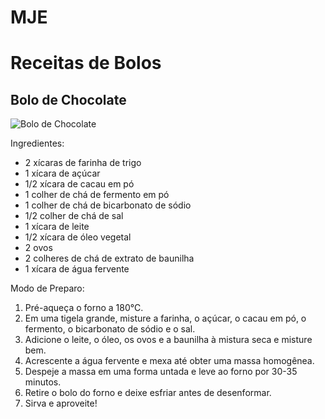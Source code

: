 # MJE
<!DOCTYPE html>
<html>
<head>
  <link rel="stylesheet" type="text/css" href="styles.css">
</head>
<body>
  <h1>Receitas de Bolos</h1>

  <div class="recipe">
    <h2>Bolo de Chocolate</h2>
    <img src="bolo_chocolate.jpg" alt="Bolo de Chocolate">
    <p>Ingredientes:</p>
    <ul>
      <li>2 xícaras de farinha de trigo</li>
      <li>1 xícara de açúcar</li>
      <li>1/2 xícara de cacau em pó</li>
      <li>1 colher de chá de fermento em pó</li>
      <li>1 colher de chá de bicarbonato de sódio</li>
      <li>1/2 colher de chá de sal</li>
      <li>1 xícara de leite</li>
      <li>1/2 xícara de óleo vegetal</li>
      <li>2 ovos</li>
      <li>2 colheres de chá de extrato de baunilha</li>
      <li>1 xícara de água fervente</li>
    </ul>
    <p>Modo de Preparo:</p>
    <ol>
      <li>Pré-aqueça o forno a 180°C.</li>
      <li>Em uma tigela grande, misture a farinha, o açúcar, o cacau em pó, o fermento, o bicarbonato de sódio e o sal.</li>
      <li>Adicione o leite, o óleo, os ovos e a baunilha à mistura seca e misture bem.</li>
      <li>Acrescente a água fervente e mexa até obter uma massa homogênea.</li>
      <li>Despeje a massa em uma forma untada e leve ao forno por 30-35 minutos.</li>
      <li>Retire o bolo do forno e deixe esfriar antes de desenformar.</li>
      <li>Sirva e aproveite!</li>
    </ol>
  </div>

</body>
</html>
